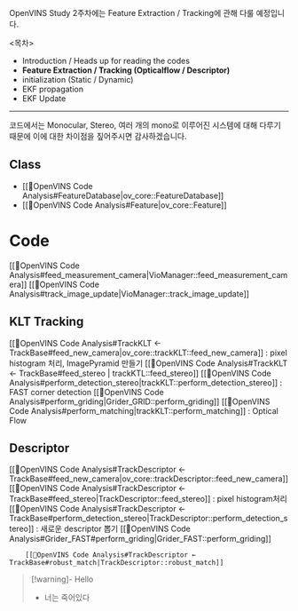 OpenVINS Study 2주차에는 Feature Extraction / Tracking에 관해 다룰 예정입니다.

<목차> 
- Introduction / Heads up for reading the codes
- **Feature Extraction / Tracking (Opticalflow / Descriptor)**
- initialization (Static / Dynamic)
- EKF propagation
- EKF Update 

---
코드에서는 Monocular, Stereo, 여러 개의 mono로 이루어진 시스템에 대해 다루기 때문에 이에 대한 차이점을 짚어주시면 감사하겠습니다.
## Class
- [[🧩OpenVINS Code Analysis#FeatureDatabase|ov_core::FeatureDatabase]]
- [[🧩OpenVINS Code Analysis#Feature|ov_core::Feature]]
# Code

[[🧩OpenVINS Code Analysis#feed_measurement_camera|VioManager::feed_measurement_camera]]
[[🧩OpenVINS Code Analysis#track_image_update|VioManager::track_image_update]]
 
## KLT Tracking
[[🧩OpenVINS Code Analysis#TrackKLT ← TrackBase#feed_new_camera|ov_core::trackKLT::feed_new_camera]] : pixel histogram 처리, ImagePyramid 만들기
	[[🧩OpenVINS Code Analysis#TrackKLT ← TrackBase#feed_stereo | trackKTL::feed_stereo]]
		[[🧩OpenVINS Code Analysis#perform_detection_stereo|trackKLT::perform_detection_stereo]] : FAST corner detection
			[[🧩OpenVINS Code Analysis#perform_griding|Grider_GRID::perform_griding]] 
		 [[🧩OpenVINS Code Analysis#perform_matching|trackKLT::perform_matching]] : Optical Flow
		 
## Descriptor
[[🧩OpenVINS Code Analysis#TrackDescriptor ← TrackBase#feed_new_camera|ov_core::trackDescriptor::feed_new_camera]]
	[[🧩OpenVINS Code Analysis#TrackDescriptor ← TrackBase#feed_stereo|TrackDescriptor::feed_stereo]] : pixel histogram처리
		[[🧩OpenVINS Code Analysis#TrackDescriptor ← TrackBase#perform_detection_stereo|TrackDescriptor::perform_detection_stereo]] : 새로운 descriptor 뽑기
			[[🧩OpenVINS Code Analysis#Grider_FAST#perform_griding|Grider_FAST::perform_griding]]
			
		[[🧩OpenVINS Code Analysis#TrackDescriptor ← TrackBase#robust_match|TrackDescriptor::robust_match]] 

>[!warning]- Hello
>- 너는 죽어있다